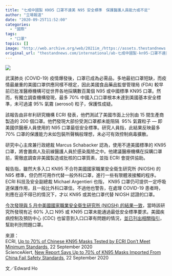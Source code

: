 ```yaml
---
title: "七成中國製 KN95 口罩不達美 N95 安全標準　保護醫護人員能力或不足"
author: "立場報道"
date: "2020-09-25T11:52:00"
categories:
  - "國際"
tags:
  - "口罩"
topics: []
image: "http://web.archive.org/web/2021im_/https://assets.thestandnews.com/media/photos/Kn95_T8D8c_pb1asn6.png"
original_url: "thestandnews.com/international/ab-七成中國製-kn95-口罩不達美-n95-安全標準-保護醫護人員能力或不足"
---
```

![](http://web.archive.org/web/2021im_/https://assets.thestandnews.com/media/photos/Kn95_T8D8c_pb1asn6.png)

武漢肺炎 (COVID-19) 疫情爆發後，口罩已成為必需品，多地最初口罩短缺，而疫情最嚴重的美國口罩供應同樣不穩定，因此美國食品藥品監督管理局 (FDA) 較早前已批准醫療機構可從世界各地採購數百萬個 N95 或中國標準 KN95 口罩。然而，有獨立調查機構發現，最多 70% 中國入口口罩根本未達到美國基本安全標準，未可過濾 95% 氣霧 (aerosol) 粒子，保護性成疑。

該報告由非牟利研究機構 ECRI 發表，他們測試了美國市面上分別由 15 間生產商製造的 200 個口罩。他們發現大部份受測口罩都未能阻隔  95% 氣霧粒子 — 即美國供醫療人員使用的 N95 口罩最低安全標準。研究人員指，此結果反映最多 70% 口罩的保護能力未如包裝所聲稱般理想，未必可有效控制病毒擴散。

研究中心主席兼行政總裁 Marcus Schabacker 認為，使用不達美國標準的 KN95 口罩，將會置病人及前線醫護人員於感染風險之中。他建議醫療機構在採購口罩前，需徹底調查非美國製造或批核的口罩質素，並指 ECRI 會提供協助。

報告指，雖然大多入口 KN95 不合符美國國家職業安全衛生研究所 (NIOSH) 的 N95 標準，但仍然可用作代替一般外科口罩，進行一些有限體液接觸的程序。ECRI 科技及安全副總裁 Michael Argentieri 也指， KN95 口罩仍可提供一定呼吸道保護作用，且一般比外科口罩佳。不過他也警告，在處理 COVID-19 患者時，則應在迫不得已的情況下，才以 KN95 或其他口罩代替 NIOSH 認證的口罩。

[今次發現與 5 月中美國國家職業安全衛生研究所 (NIOSH) 的結果一致](http://web.archive.org/web/20211229133951/https://www.businessinsider.com.au/many-n95-masks-fail-block-out-95-of-air-particles-2020-5)，當時該研究所發現有近 60% 入口 N95 或 KN95 口罩未能通過最低安全標準要求。美國疾病控制及預防中心 (CDC) 也留意到入口口罩有問題的情況，[並已刊出相關指引](http://web.archive.org/web/20211229133951/https://www.cdc.gov/niosh/npptl/usernotices/counterfeitResp.html)，幫助判別問題口罩。 

來源：  
ECRI, [Up to 70% of Chinese KN95 Masks Tested by ECRI Don’t Meet Minimum Standards](http://web.archive.org/web/20211229133951/http://v/), 22 September 2020  
ScienceAlert, [New Report Says Up to 70% of KN95 Masks Imported From China Fail Safety Standards](http://web.archive.org/web/20211229133951/https://www.sciencealert.com/new-report-says-up-to-70-of-kn95-masks-imported-from-china-fail-safety-standards), 22 September 2020

文／Edward Ho
